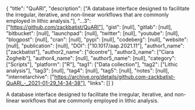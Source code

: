 {
  "title": "QuARI",
  "description": ["A database interface designed to facilitate the irregular, iterative, and non-linear workflows that are commonly employed in lithic analysis."],
  "...3": ["https://github.com/zackbatist/QuARI"],
  "gist": [null],
  "gitlab": [null],
  "bitbucket": [null],
  "launchpad": [null],
  "twitter": [null],
  "youtube": [null],
  "blogpost": [null],
  "cran": [null],
  "pypi": [null],
  "codeberg": [null],
  "website": [null],
  "publication": [null],
  "DOI": ["10.1017/aap.2021.11"],
  "author1_name": ["zackbatist"],
  "author2_name": ["dcontre"],
  "author3_name": ["Ciara Zogheib"],
  "author4_name": [null],
  "author5_name": [null],
  "category": ["Scripts"],
  "platform": ["R"],
  "tag1": ["Data collection"],
  "tag2": ["Lithic analysis"],
  "tag3": [null],
  "tag4": [null],
  "tag5": [null],
  "notes": [null],
  "internetarchive": ["https://archive.org/details/github.com-zackbatist-QuARI_-_2021-01-29_14-34-38"],
  "links": []
}

<!-- Generated by csv2md.R – do not edit by hand -->

A database interface designed to facilitate the irregular, iterative, and non-linear workflows that are commonly employed in lithic analysis.
